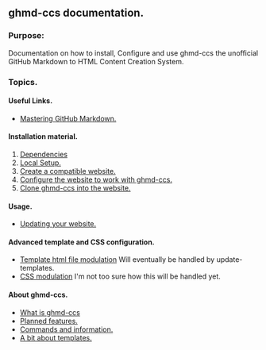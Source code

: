 ## ghmd-ccs documentation.

### Purpose:

  Documentation on how to install, Configure and use ghmd-ccs the unofficial GitHub Markdown to HTML Content Creation System.

### Topics.

#### Useful Links.

* [Mastering GitHub Markdown.](https://guides.github.com/features/mastering-markdown/)

#### Installation material.

1. [Dependencies](info/deps.html)
2. [Local Setup.](info/local-setup.html)
3. [Create a compatible website.](info/create-website.html)
4. [Configure the website to work with ghmd-ccs.](info/web-setup.html)
5. [Clone ghmd-ccs into the website.](info/clone-ghmd-ccs.html)

#### Usage.
* [Updating your website.](info/updating.html)

#### Advanced template and CSS configuration.
* [Template html file modulation](info/html-mods.html)
  Will eventually be handled by update-templates.
* [CSS modulation](info/css-mods.html)
  I'm not too sure how this will be handled yet.

#### About ghmd-ccs.

* [What is ghmd-ccs](info/whatis.html)
* [Planned features.](plans/)
* [Commands and information.](info/ghmd-ccs-info.html)
* [A bit about templates.](info/about-templates.html)
